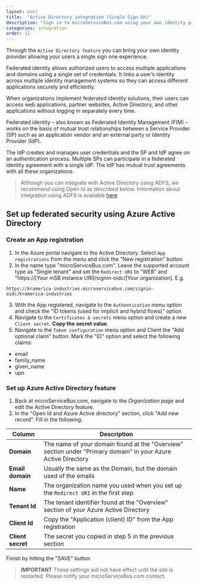 ```yaml
---
layout: post
title:  "Active Directory integration (Single Sign On)"
description: "Sign in to microServiceBus.com using your own identity provider"
categories: integration
order: 11
---
```

Through the `Active Directory feature` you can bring your own identity provider allowing your users a single sign one experience. 

Federated identity allows authorized users to access multiple applications and domains using a single set of credentials. It links a user’s identity across multiple identity management systems so they can access different applications securely and efficiently.

When organizations implement federated identity solutions, their users can access web applications, partner websites, Active Directory, and other applications without logging in separately every time.

Federated identity – also known as Federated Identity Management (FIM) – works on the basis of mutual trust relationships between a Service Provider (SP) such as an application vendor and an external party or Identity Provider (IdP).

The IdP creates and manages user credentials and the SP and IdP agree on an authentication process. Multiple SPs can participate in a federated identity agreement with a single IdP. The IdP has mutual trust agreements with all these organizations.

> Although you can integrate with Active Directory using ADFS, we recommend using Open Id as described below. Information about integration using ADFS is available [here](https://docs.microservicebus.com/integrate-with-aad)

## Set up federated security using Azure Active Directory

### Create an App registration
1. In the Azure portal navigate to the Active Directory. Select `App registrations` from the menu and click the "New registration" button
2. In the name type "microServiceBus.com". Leave the supported account type as "Single tenant" and set the `Redirect URI` to "WEB" and "https://[Your mSB instance URI]/signin-oidc/[Your organization]. E.g.
```
https://kramerica-industries.microservicebus.com/signin-oidc/kramerica-industries
```
3. With the App registered, navigate to the `Authentication` menu option and check the "ID tokens (used for implicit and hybrid flows)" option
4. Navigate to the `Certificates & secrets` menu option and create a new `Client secret`. **Copy the secret value**.
5. Navigate to the `Token configuration` menu option and Client the "Add optional claim" button. Mark the "ID" option and select the following claims:
* email
* family_name
* given_name
* upn

### Set up Azure Active Directory feature

1. Back at microServiceBus.com, navigate to the *Organization page* and edit the Active Directory feature.
2. In the "Open Id and Azure Active directory" section, click "Add new record". Fill in the following:

| Column        | Description |
| --------------|-------------|
| **Domain** | The name of your domain found at the "Overview" section under "Primary domain" in your Azure Active Directory |
| **Email domain**| Usually the same as the Domain, but the domain used of the emails |
| **Name** |The organization name you used when you set up the `Redirect URI` in the first step|
| **Tenant Id** | The tenant identifier found at the "Overview" section of your Azure Active Directory |
|**Client Id**|Copy the "Application (client) ID" from the App registration |
|**Client secret**|The secret you copied in step 5 in the previous section|


Finish by hitting the "SAVE" button

> **IMPORTANT** These settings will not have effect until the site is restarted. Please notify your microServiceBus.com contact.


